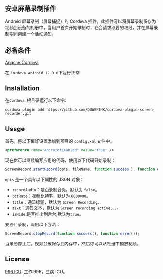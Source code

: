 ## 安卓屏幕录制插件

Android 屏幕录制（屏幕捕捉）的 Cordova 插件。此插件可以将屏幕录制保存为视频到设备的相册中，当用户首次开始录制时，它会请求必要的权限，并在屏幕录制期间创建一个活动通知。

## 必备条件
[Apache Cordova](https://cordova.apache.org/)<br>

在 `Cordova Android 12.0.0`下运行正常

## Installation
在`Cordova `根目录运行以下命令:
```
cordova plugin add https://github.com/DUWENINK/cordova-plugin-screen-recorder.git
```

## Usage
首先，将以下偏好设置添加到项目的 `config.xml` 文件中。
```xml
<preference name="AndroidXEnabled" value="true" />
```

现在你可以继续编写应用的代码，使用以下代码开始录制：
```js
ScreenRecord.startRecord(opts, fileName, function success(), function error());
```
`opts` 是一个具有以下属性的 JSON 对象：

- `recordAudio`：是否录制音频，默认为 `false`。
- `bitRate`：视频比特率，默认为 `6000000`。
- `title`：通知标题，默认为 `Screen Recording`。
- `text`：通知文本，默认为 `Screen recording active...`。
- `isHide`:是否推出到后台,默认为`true`。


要停止录制，调用以下方法：
```js
ScreenRecord.stopRecord(function success(), function error());
```
当录制停止后，视频会被保存到内存中，然后你可以从相册中播放视频。



## License
[996.ICU](https://github.com/996icu/996.ICU): 工作 996，生病 ICU。